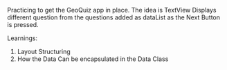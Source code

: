 Practicing to get the GeoQuiz app in place. The idea is TextView Displays different question from the questions added as dataList as the Next Button is pressed. 

Learnings:
1. Layout Structuring
2. How the Data Can be encapsulated in the Data Class
